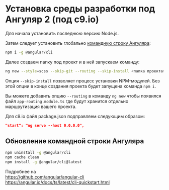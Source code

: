 Установка среды разработки под Ангуляр 2 (под c9.io)
=========================================

Для начала установить последнюю версию Node.js.

Затем следует установить глобально [командную строку Ангуляра](https://www.npmjs.com/package/@angular/cli):

```bash
npm i -g @angular/cli
```

Далее создаем папку под проект и в ней запускаем команду:

```bash
ng new --style=scss --skip-git --routing --skip-install <папка проекта>
```

Опция `--skip-install` позволяет процесс установки NPM-модулей.
Без этой опции в конце создания проекта будет запущена команда `npm i`.

Вы можете добавить опцию `--routing` в команду `ng new` чтобы появился 
файл `app-routing.module.ts` где будут хранится отдельно маршрутизация 
вашего проекта.

Для c9.io файл package.json подправляем следующим образом:

```json
"start": "ng serve --host 0.0.0.0",
```

Обновление командной строки Ангуляра
--------------

```bash
npm uninstall -g @angular/cli
npm cache clean
npm install -g @angular/cli@latest
```

Подробнее на  
https://github.com/angular/angular-cli  
https://angular.io/docs/ts/latest/cli-quickstart.html  
